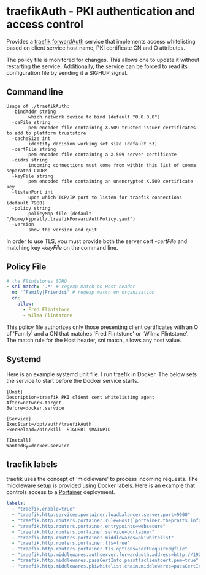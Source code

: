 # traefikAuth - PKI authentication and access control

Provides a [traefik](https://github.com/traefik/traefik)
[forwardAuth](https://doc.traefik.io/traefik/middlewares/http/forwardauth/)
service that implements access whitelisting based on client service host name, PKI certificate CN and O
attributes.

The policy file is monitored for changes. This allows one to update it without restarting the service. Additionally,
the service can be forced to read its configuration file by sending it a SIGHUP signal.

## Command line

```
Usage of ./traefikAuth:
  -bindAddr string
        which network device to bind (default "0.0.0.0")
  -caFile string
        pem encoded file containing X.509 trusted issuer certificates to add to platform truststore
  -cacheSize int
        identity decision working set size (default 53)
  -certFile string
        pem encoded file containing a X.509 server certificate
  -cidrs string
        incoming connections must come from within this list of comma separated CIDRs
  -keyFile string
        pem encoded file containing an unencrypted X.509 certificate key
  -listenPort int
        upon which TCP/IP port to listen for traefik connections (default 7980)
  -policy string
        policyMap file (default "/home/kjpratt/.traefikForwardAuthPolicy.yaml")
  -version
        show the version and quit
```

In order to use TLS, you must provide both the server cert *-certFile* and matching key *-keyFile* on the command
line.

## Policy File

```yaml
# the Flintstones SOHO
- sni match: '.*' # regexp match on Host header 
  o: '^Family|Friends$' # regexp match on organization
  cn:
    allow:
      - Fred Flintstone
      - Wilma Flintstone
```

This policy file authorizes only those presenting client certificates with an O of 'Family' and a CN that matches
'Fred Flintstone' or 'Wilma Flintstone'. The match rule for the Host header, sni match, allows any host value.

## Systemd

Here is an example systemd unit file. I run traefik in Docker. The below sets the service to start
before the Docker service starts.

```unit file (systemd)
[Unit]
Description=traefik PKI client cert whitelisting agent
After=network.target
Before=docker.service

[Service]
ExecStart=/opt/auth/traefikAuth
ExecReload=/bin/kill -SIGUSR1 $MAINPID

[Install]
WantedBy=docker.service
```

## traefik labels

traefik uses the concept of 'middleware' to process incoming requests. The middleware setup is provided using Docker
labels.
Here is an example that controls access to a [Portainer](https://www.portainer.io/) deployment.

```yaml
labels:
  - "traefik.enable=true"
  - "traefik.http.services.portainer.loadbalancer.server.port=9000"
  - "traefik.http.routers.portainer.rule=Host(`portainer.thepratts.info`)"
  - "traefik.http.routers.portainer.entrypoints=websecure"
  - "traefik.http.routers.portainer.service=portainer"
  - "traefik.http.routers.portainer.middlewares=pkiwhitelist"
  - "traefik.http.routers.portainer.tls=true"
  - "traefik.http.routers.portainer.tls.options=certRequired@file"
  - "traefik.http.middlewares.authserver.forwardauth.address=http://192.168.10.99:7980"
  - "traefik.http.middlewares.passCertInfo.passtlsclientcert.pem=true"
  - "traefik.http.middlewares.pkiwhitelist.chain.middlewares=passCertInfo,authserver"
```
